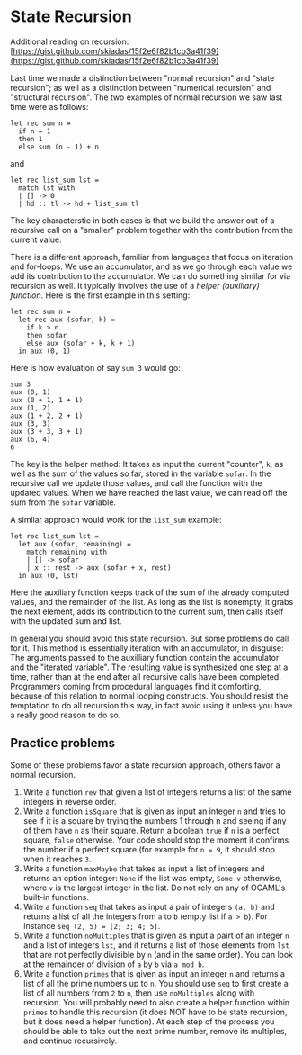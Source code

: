 # State Recursion

Additional reading on recursion: [https://gist.github.com/skiadas/15f2e6f82b1cb3a41f39](https://gist.github.com/skiadas/15f2e6f82b1cb3a41f39)

Last time we made a distinction between "normal recursion" and "state recursion"; as well as a distinction between "numerical recursion" and "structural recursion". The two examples of normal recursion we saw last time were as follows:
```
let rec sum n =
  if n = 1
  then 1
  else sum (n - 1) + n
```
and
```
let rec list_sum lst =
  match lst with
  | [] -> 0
  | hd :: tl -> hd + list_sum tl
```

The key characterstic in both cases is that we build the answer out of a recursive call on a "smaller" problem together with the contribution from the current value.

There is a different approach, familiar from languages that focus on iteration and for-loops: We use an accumulator, and as we go through each value we add its contribution to the accumulator. We can do something similar for via recursion as well. It typically involves the use of a *helper (auxiliary) function*. Here is the first example in this setting:
```
let rec sum n =
  let rec aux (sofar, k) =
    if k > n
    then sofar
    else aux (sofar + k, k + 1)
  in aux (0, 1)
```

Here is how evaluation of say `sum 3` would go:
```
sum 3
aux (0, 1)
aux (0 + 1, 1 + 1)
aux (1, 2)
aux (1 + 2, 2 + 1)
aux (3, 3)
aux (3 + 3, 3 + 1)
aux (6, 4)
6
```

The key is the helper method: It takes as input the current "counter", `k`, as well as the sum of the values so far, stored in the variable `sofar`. In the recursive call we update those values, and call the function with the updated values. When we have reached the last value, we can read off the sum from the `sofar` variable.

A similar approach would work for the `list_sum` example:
```
let rec list_sum lst =
  let aux (sofar, remaining) =
    match remaining with
    | [] -> sofar
    | x :: rest -> aux (sofar + x, rest)
  in aux (0, lst)
```

Here the auxiliary function keeps track of the sum of the already computed values, and the remainder of the list. As long as the list is nonempty, it grabs the next element, adds its contribution to the current sum, then calls itself with the updated sum and list.

In general you should avoid this state recursion. But some problems do call for it. This method is essentially iteration with an accumulator, in disguise: The arguments passed to the auxilliary function contain the accumulator and the "iterated variable". The resulting value is synthesized one step at a time, rather than at the end after all recursive calls have been completed. Programmers coming from procedural languages find it comforting, because of this relation to normal looping constructs. You should resist the temptation to do all recursion this way, in fact avoid using it unless you have a really good reason to do so.

## Practice problems

Some of these problems favor a state recursion approach, others favor a normal recursion.

1. Write a function `rev` that given a list of integers returns a list of the same integers in reverse order.
2. Write a function `isSquare` that is given as input an integer `n` and tries to see if it is a square by trying the numbers 1 through n and seeing if any of them have `n` as their square. Return a boolean `true` if `n` is a perfect square, `false` otherwise. Your code should stop the moment it confirms the number if a perfect square (for example for `n = 9`, it should stop when it reaches `3`.
3. Write a function `maxMaybe` that takes as input a list of integers and returns an option integer: `None` if the list was empty, `Some v` otherwise, where `v` is the largest integer in the list. Do not rely on any of OCAML's built-in functions.
4. Write a function `seq` that takes as input a pair of integers `(a, b)` and returns a list of all the integers from `a` to `b` (empty list if `a > b`). For instance `seq (2, 5) = [2; 3; 4; 5]`.
5. Write a function `noMultiples` that is given as input a pairt of an integer `n` and a list of integers `lst`, and it returns a list of those elements from `lst` that are not perfectly divisible by `n` (and in the same order). You can look at the remainder of division of `a` by `b` via `a mod b`.
6. Write a function `primes` that is given as input an integer `n` and returns a list of all the prime numbers up to `n`. You should use `seq` to first create a list of all numbers from `2` to `n`, then use `noMultiples` along with recursion. You will probably need to also create a helper function within `primes` to handle this recursion (it does NOT have to be state recursion, but it does need a helper function). At each step of the process you should be able to take out the next prime number, remove its multiples, and continue recursively.
